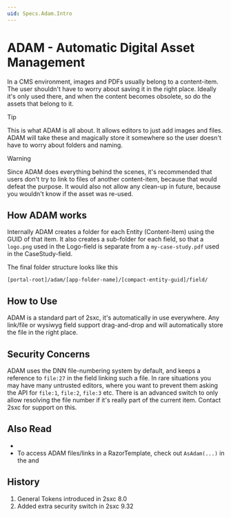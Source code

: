 ```yaml
---
uid: Specs.Adam.Intro
---
```


# ADAM - Automatic Digital Asset Management

In a CMS environment, images and PDFs usually belong to a content-item. The user shouldn't have to worry about saving it in the right place. 
Ideally it's only used there, and when the content becomes obsolete, so do the assets that belong to it. 

> [!TIP]
> This is what ADAM is all about. It allows editors to just add images and files. ADAM will take these and magically store it somewhere so the user doesn't have to worry about folders and naming. 

> [!WARNING]
> Since ADAM does everything behind the scenes, it's recommended that users don't try to link to files of another content-item, because that would defeat the purpose. 
> It would also not allow any clean-up in future, because you wouldn't know if the asset was re-used. 

## How ADAM works

Internally ADAM creates a folder for each Entity (Content-Item) using the GUID of that item. 
It also creates a sub-folder for each field, so that a `logo.png` used in the Logo-field is separate from a `my-case-study.pdf` used in the CaseStudy-field. 

The final folder structure looks like this

`[portal-root]/adam/[app-folder-name]/[compact-entity-guid]/field/`

## How to Use

ADAM is a standard part of 2sxc, it's automatically in use everywhere. Any link/file or wysiwyg field support drag-and-drop and will automatically store the file in the right place. 

## Security Concerns

ADAM uses the DNN file-numbering system by default, and keeps a reference to `file:27` in the field linking such a file. In rare situations you may have many untrusted editors, where you want to prevent them asking the API for `file:1`, `file:2`, `file:3` etc. There is an advanced switch to only allow resolving the file number if it's really part of the current item. Contact 2sxc for support on this. 

## Also Read

* [](xref:ToSic.Sxc.Adam)
* To access ADAM files/links in a RazorTemplate, check out `AsAdam(...)` in the [](xref:ToSic.Sxc.Dnn.RazorComponent) and [](xref:ToSic.Sxc.Dnn.ApiController)


## History

1. General Tokens introduced in 2sxc 8.0
1. Added extra security switch in 2sxc 9.32
